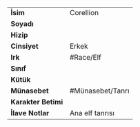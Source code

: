 |  |  |
  |---|---|
  | **İsim** | Corellion|
  | **Soyadı** | |
  | **Hizip** | |
  | **Cinsiyet** | Erkek|
  | **Irk** | #Race/Elf|
  | **Sınıf** | |
  | **Kütük** | |
  | **Münasebet** | #Münasebet/Tanrı|
  | **Karakter Betimi** | |
  | **İlave Notlar** | Ana elf tanrısı|
  